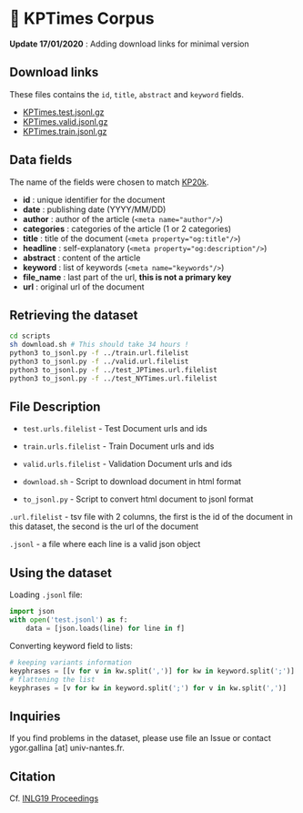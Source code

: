 # 📰 KPTimes Corpus

**Update 17/01/2020** : Adding download links for minimal version

## Download links

These files contains the `id`, `title`, `abstract` and `keyword` fields.
* [KPTimes.test.jsonl.gz](https://drive.google.com/open?id=1LSREXfJxAK2jbzzvXYUvXufPdvL_Aq1J)
* [KPTimes.valid.jsonl.gz](https://drive.google.com/open?id=1XgVZbIw0Cbs2ZczBj2-tUKg3Z2whi5Zm)
* [KPTimes.train.jsonl.gz](https://drive.google.com/open?id=12chZA87VUviFyOh1qWs8DI33hbjKsKiv)

## Data fields

The name of the fields were chosen to match [KP20k](https://github.com/memray/seq2seq-keyphrase#data).

* **id** : unique identifier for the document
* **date** : publishing date (YYYY/MM/DD)
* **author** : author of the article (`<meta name="author"/>`)
* **categories** : categories of the article (1 or 2 categories)
* **title** : title of the document (`<meta property="og:title"/>`)
* **headline** : self-explanatory (`<meta property="og:description"/>`)
* **abstract** : content of the article
* **keyword** : list of keywords (`<meta name="keywords"/>`)
* **file_name** : last part of the url, **this is not a primary key**
* **url** : original url of the document


## Retrieving the dataset

```sh
cd scripts
sh download.sh # This should take 34 hours !
python3 to_jsonl.py -f ../train.url.filelist
python3 to_jsonl.py -f ../valid.url.filelist
python3 to_jsonl.py -f ../test_JPTimes.url.filelist
python3 to_jsonl.py -f ../test_NYTimes.url.filelist
```


## File Description

- `test.urls.filelist` - Test Document urls and ids
- `train.urls.filelist` - Train Document urls and ids
- `valid.urls.filelist` - Validation Document urls and ids

- `download.sh` - Script to download document in html format
- `to_jsonl.py` - Script to convert html document to jsonl format

`.url.filelist` - tsv file with 2 columns, the first is the id of the document in this dataset, the second is the url of the document

`.jsonl` - a file where each line is a valid json object


## Using the dataset

Loading `.jsonl` file:

```python
import json
with open('test.jsonl') as f:
    data = [json.loads(line) for line in f]
```

Converting keyword field to lists:
```python
# keeping variants information
keyphrases = [[v for v in kw.split(',')] for kw in keyword.split(';')]
# flattening the list
keyphrases = [v for kw in keyword.split(';') for v in kw.split(',')]
```


## Inquiries

If you find problems in the dataset, please use file an Issue or contact ygor.gallina [at] univ-nantes.fr.

## Citation

Cf. [INLG19 Proceedings](https://www.inlg2019.com)
